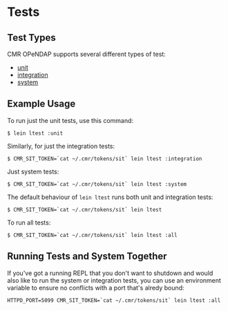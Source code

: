 # Tests


## Test Types

CMR OPeNDAP supports several different types of test:

* [unit](https://en.wikipedia.org/wiki/Software_testing#Unit_testing)
* [integration](https://en.wikipedia.org/wiki/Software_testing#Integration_testing)
* [system](https://en.wikipedia.org/wiki/Software_testing#System_testing)


## Example Usage

To run just the unit tests, use this command:

```
$ lein ltest :unit
```

Similarly, for just the integration tests:

```
$ CMR_SIT_TOKEN=`cat ~/.cmr/tokens/sit` lein ltest :integration
```

Just system tests:

```
$ CMR_SIT_TOKEN=`cat ~/.cmr/tokens/sit` lein ltest :system
```

The default behaviour of `lein ltest` runs both unit and integration tests:

```
$ CMR_SIT_TOKEN=`cat ~/.cmr/tokens/sit` lein ltest
```

To run all tests:

```
$ CMR_SIT_TOKEN=`cat ~/.cmr/tokens/sit` lein ltest :all
```


## Running Tests and System Together

If you've got a running REPL that you don't want to shutdown and would also
like to run the system or integration tests, you can use an environment
variable to ensure no conflicts with a port that's alredy bound:

```
HTTPD_PORT=5099 CMR_SIT_TOKEN=`cat ~/.cmr/tokens/sit` lein ltest :all
```
